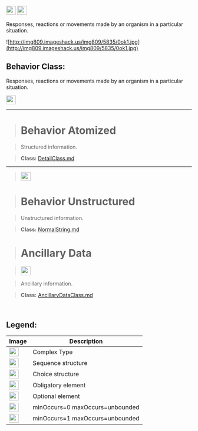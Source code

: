 <img src='http://imageshack.us/a/img16/5397/multipleg.jpg' width='26' height='24' /> <img src='http://img6.imageshack.us/img6/1315/sequencej.jpg' width='26' height='24' />

Responses, reactions or movements made by an organism in a particular situation.

![http://img809.imageshack.us/img809/5835/0ok1.jpg](http://img809.imageshack.us/img809/5835/0ok1.jpg)



<h2><b>Behavior Class:</b></h2>



Responses, reactions or movements made by an organism in a particular situation.

<img src='http://img266.imageshack.us/img266/2791/choice.jpg' width='26' height='24' />


---

> # Behavior Atomized #

> Structured information.

> <b>Class:</b> [DetailClass.md](../wiki/DetailClass.md)


---


> <img src='http://img6.imageshack.us/img6/1315/sequencej.jpg' width='26' height='24' />

> # Behavior Unstructured #

> Unstructured information.

> <b>Class:</b> [NormalString.md](../wiki/NormalString.md) 

> # Ancillary Data #

> <img src='http://img19.imageshack.us/img19/4356/infinitol.jpg' width='26' height='24' />

> Ancillary information.

> <b>Class:</b> [AncillaryDataClass.md](../wiki/AncillaryDataClass.md)

<br>
<h2><b>Legend:</b></h2>
<table><thead><th>Image</th><th>Description</th></thead><tbody>
<tr><td><img src='http://imageshack.us/a/img16/5397/multipleg.jpg' width='26' height='24' /></td><td>Complex Type</td></tr>
<tr><td><img src='http://img6.imageshack.us/img6/1315/sequencej.jpg' width='26' height='24' /></td><td>Sequence structure</td></tr>
<tr><td><img src='http://img266.imageshack.us/img266/2791/choice.jpg' width='26' height='24' /></td><td>Choice structure</td></tr>
<tr><td><img src='http://img52.imageshack.us/img52/2777/elementkw.jpg' width='26' height='24' /></td><td>Obligatory element</td></tr>
<tr><td><img src='http://img585.imageshack.us/img585/4808/optional.jpg' width='26' height='24' /></td><td>Optional element</td></tr>
<tr><td><img src='http://img19.imageshack.us/img19/4356/infinitol.jpg' width='26' height='24' /></td><td>minOccurs=0 maxOccurs=unbounded</td></tr>
<tr><td><img src='http://img198.imageshack.us/img198/6134/unoinfinito.jpg' width='26' height='24' /></td><td>minOccurs=1 maxOccurs=unbounded</td></tr>
